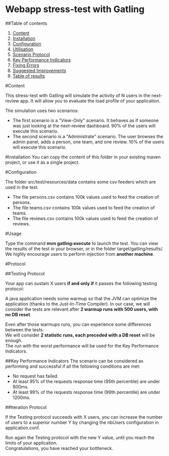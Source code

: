 Webapp stress-test with Gatling
=========================

##Table of contents

1. [Content](#content)
2. [Installation](#installation)
3. [Configuration](#configuration)
4. [Utilisation](#utilisation)
5. [Scenario Protocol](#scenario-protocol)
6. [Key Performance Indicators](#key-performance-indicators)
7. [Fixing Errors](#fixing-errors)
8. [Suggested Improvements](#suggested-improvements)
9. [Table of results](#table-of-results)

#Content

This stress-test with Gatling will simulate the activity of N users in the next-review app. It will allow you to evaluate the load profile of your application.

The simulation uses two scenarios:

 * The first scenario is a "View-Only" scenario. It behaves as if someone was just looking at the next-review dashboard. 90% of the users will execute this scenario.
 * The second scenario is a "Administrate" scenario. The user browses the admin panel, adds a person, one team, and one review. 10% of the users will execute this scenario.

#Installation
You can copy the content of this folder in your existing maven project, or use it as a single project.

#Configuration

The folder src/test/resources/data contains some csv feeders which are used in the test.
* The file persons.csv contains 100k values used to feed the creation of persons.
* The file teams.csv contains 100k values used to feed the creation of teams.
* The file reviews.csv contains 100k values used to feed the creation of reviews.

#Usage

Type the command **mvn gatling:execute** to launch the test. You can view the results of the test in your browser, or in the folder target/gatling/results/.
We highly encourage users to perform injection from **another machine**.

#Protocol

##Testing Protocol

Your app can sustain X users **if and only if** it passes the following testing protocol:

A java application needs some warmup so that the JVM can optimize the application (thanks to the Just-In-Time Compiler). 
In our case, we will consider the tests are relevant after **2 warmup runs with 500 users, with no DB reset**.

Even after those warmups runs, you can experience some differences between the tests.  
We will consider **2 statistic runs, each preceded with a DB reset** will be enough.  
The run with the worst performance will be used for the Key Performance Indicators.

##Key Performance Indicators
The scenario can be considered as performing and successful if all the following conditions are met:
* No request has failed.
* At least 95% of the requests response time (95th percentile) are under 800ms.
* At least 99% of the requests response time (99th percentile) are under 1200ms.

##Iteration Protocol

If the Testing protocol succeeds with X users, you can increase the number of users to a superior number Y by changing the nbUsers configuration in application.conf.

Run again the Testing protocol with the new Y value, until you reach the limits of your application.  
Congratulations, you have reached your bottleneck.